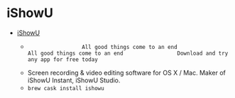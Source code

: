 # iShowU
- [iShowU](https://www.shinywhitebox.com/ishowu)
  -                      All good things come to an end                                     All good things come to an end                 Download and try any app for free today
  - Screen recording & video editing software for OS X / Mac. Maker of iShowU Instant, iShowU Studio.
  - `brew cask install ishowu`
